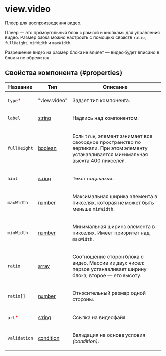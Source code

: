 # view.video

Плеер для воспроизведения видео.

Плеер — это прямоугольный блок с рамкой и кнопками для управления видео. Размер блока можно настроить с помощью свойств `ratio`, `fullHeight`, `minWidth` и `maxWidth`.

Разрешение видео на размер блока не влияет — видео будет вписано в блок и не обрежется.

## Свойства компонента {#properties}

| Название                                 | Тип                                                                                    | Описание                                                                                                                                         |
| ---------------------------------------- | -------------------------------------------------------------------------------------- | ------------------------------------------------------------------------------------------------------------------------------------------------ |
| `type`<span style="color: red">\*</span> | "view.video"                                                                           | <p>Задает тип компонента.</p>                                                                                                                    |
| `label`                                  | <a class="xref popup-link" href="../concepts/types.dita#types/string">string</a>       | <p>Надпись над компонентом.</p>                                                                                                                  |
| `fullHeight`                             | <a class="xref popup-link" href="../concepts/types.dita#types/boolean">boolean</a>     | <p>Если `true`, элемент занимает все свободное пространство по вертикали. При этом элементу устанавливается минимальная высота 400 пикселей.</p> |
| `hint`                                   | <a class="xref popup-link" href="../concepts/types.dita#types/string">string</a>       | <p>Текст подсказки.</p>                                                                                                                          |
| `maxWidth`                               | <a class="xref popup-link" href="../concepts/types.dita#types/number">number</a>       | <p>Максимальная ширина элемента в пикселях, которая не может быть меньше `minWidth`.</p>                                                         |
| `minWidth`                               | <a class="xref popup-link" href="../concepts/types.dita#types/number">number</a>       | <p>Минимальная ширина элемента в пикселях. Имеет приоритет над `maxWidth`.</p>                                                                   |
| `ratio`                                  | <a class="xref popup-link" href="../concepts/types.dita#types/array">array</a>         | <p>Соотношение сторон блока с видео. Массив из двух чисел: первое устанавливает ширину блока, второе — его высоту.</p>                           |
| `ratio[]`                                | <a class="xref popup-link" href="../concepts/types.dita#types/number">number</a>       | <p>Относительный размер одной стороны.</p>                                                                                                       |
| `url`<span style="color: red">\*</span>  | <a class="xref popup-link" href="../concepts/types.dita#types/string">string</a>       | <p>Ссылка на видеофайл.</p>                                                                                                                      |
| `validation`                             | <a class="xref popup-link" href="../concepts/types.dita#types/condition">condition</a> | <p>Валидация на основе условия <em>(condition)</em>.</p>                                                                                         |

